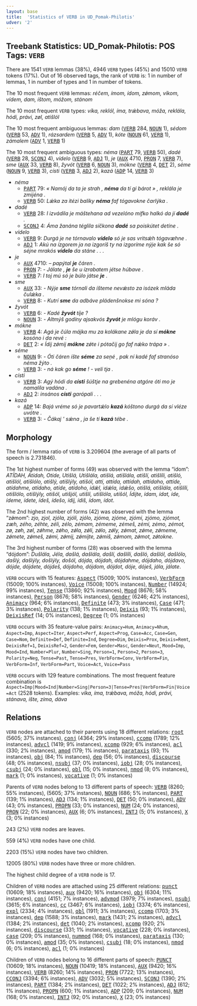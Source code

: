 ```yaml
---
layout: base
title:  'Statistics of VERB in UD_Pomak-Philotis'
udver: '2'
---
```


## Treebank Statistics: UD_Pomak-Philotis: POS Tags: `VERB`

There are 1541 `VERB` lemmas (38%), 4946 `VERB` types (45%) and 15010 `VERB` tokens (17%).
Out of 16 observed tags, the rank of `VERB` is: 1 in number of lemmas, 1 in number of types and 1 in number of tokens.

The 10 most frequent `VERB` lemmas: <em>réčem, ímom, ídom, zǿmom, víkom, vídem, dam, íštom, móžom, stánom</em>

The 10 most frequent `VERB` types:  <em>víka, reklól, íma, trǽbava, móža, reklála, hódi, právi, zøl, atišlól</em>

The 10 most frequent ambiguous lemmas: <em>dam</em> (<tt><a href="qpm_philotis-pos-VERB.html">VERB</a></tt> 284, <tt><a href="qpm_philotis-pos-NOUN.html">NOUN</a></tt> 1), <em>sédom</em> (<tt><a href="qpm_philotis-pos-VERB.html">VERB</a></tt> 53, <tt><a href="qpm_philotis-pos-ADV.html">ADV</a></tt> 1), <em>rázsardem</em> (<tt><a href="qpm_philotis-pos-VERB.html">VERB</a></tt> 5, <tt><a href="qpm_philotis-pos-ADV.html">ADV</a></tt> 1), <em>kóte</em> (<tt><a href="qpm_philotis-pos-NOUN.html">NOUN</a></tt> 61, <tt><a href="qpm_philotis-pos-VERB.html">VERB</a></tt> 1), <em>zámalem</em> (<tt><a href="qpm_philotis-pos-ADV.html">ADV</a></tt> 1, <tt><a href="qpm_philotis-pos-VERB.html">VERB</a></tt> 1)

The 10 most frequent ambiguous types:  <em>néma</em> (<tt><a href="qpm_philotis-pos-PART.html">PART</a></tt> 79, <tt><a href="qpm_philotis-pos-VERB.html">VERB</a></tt> 50), <em>dadé</em> (<tt><a href="qpm_philotis-pos-VERB.html">VERB</a></tt> 28, <tt><a href="qpm_philotis-pos-SCONJ.html">SCONJ</a></tt> 4), <em>vídelo</em> (<tt><a href="qpm_philotis-pos-VERB.html">VERB</a></tt> 9, <tt><a href="qpm_philotis-pos-ADJ.html">ADJ</a></tt> 1), <em>je</em> (<tt><a href="qpm_philotis-pos-AUX.html">AUX</a></tt> 4710, <tt><a href="qpm_philotis-pos-PRON.html">PRON</a></tt> 7, <tt><a href="qpm_philotis-pos-VERB.html">VERB</a></tt> 7), <em>sme</em> (<tt><a href="qpm_philotis-pos-AUX.html">AUX</a></tt> 33, <tt><a href="qpm_philotis-pos-VERB.html">VERB</a></tt> 8), <em>žyvót</em> (<tt><a href="qpm_philotis-pos-VERB.html">VERB</a></tt> 6, <tt><a href="qpm_philotis-pos-NOUN.html">NOUN</a></tt> 3), <em>mókne</em> (<tt><a href="qpm_philotis-pos-VERB.html">VERB</a></tt> 4, <tt><a href="qpm_philotis-pos-DET.html">DET</a></tt> 2), <em>séme</em> (<tt><a href="qpm_philotis-pos-NOUN.html">NOUN</a></tt> 9, <tt><a href="qpm_philotis-pos-VERB.html">VERB</a></tt> 3), <em>císti</em> (<tt><a href="qpm_philotis-pos-VERB.html">VERB</a></tt> 3, <tt><a href="qpm_philotis-pos-ADJ.html">ADJ</a></tt> 2), <em>kazá</em> (<tt><a href="qpm_philotis-pos-ADP.html">ADP</a></tt> 14, <tt><a href="qpm_philotis-pos-VERB.html">VERB</a></tt> 3)


* <em>néma</em>
  * <tt><a href="qpm_philotis-pos-PART.html">PART</a></tt> 79: <em>« Namój da ta je strah , <b>néma</b> da tí gi bárot » , reklála je zmijéna .</em>
  * <tt><a href="qpm_philotis-pos-VERB.html">VERB</a></tt> 50: <em>Lǽka za itézi balíky <b>néma</b> faf tógavokne čarlýka .</em>
* <em>dadé</em>
  * <tt><a href="qpm_philotis-pos-VERB.html">VERB</a></tt> 28: <em>I izvádila je máštehana ad vezelóno mífko halkó da jí <b>dadé</b> .</em>
  * <tt><a href="qpm_philotis-pos-SCONJ.html">SCONJ</a></tt> 4: <em>Áma žanána téglila síčkona <b>dadé</b> sa poiskútet detíne .</em>
* <em>vídelo</em>
  * <tt><a href="qpm_philotis-pos-VERB.html">VERB</a></tt> 9: <em>Durgá je ne tórnavalo <b>vídelo</b> só je sas vritsǽh tógavæhne .</em>
  * <tt><a href="qpm_philotis-pos-ADJ.html">ADJ</a></tt> 1: <em>Akú na ízgorem ja na izgoríš ty na izgoríme nýje kak še só séjne mrakós <b>vídelo</b> da stáne . . .</em>
* <em>je</em>
  * <tt><a href="qpm_philotis-pos-AUX.html">AUX</a></tt> 4710: <em>– papýtal <b>je</b> čáren .</em>
  * <tt><a href="qpm_philotis-pos-PRON.html">PRON</a></tt> 7: <em>- Jálate , <b>je</b> še u ízrabatem jétse húbave .</em>
  * <tt><a href="qpm_philotis-pos-VERB.html">VERB</a></tt> 7: <em>I toj mú só je búlo játse <b>je</b> .</em>
* <em>sme</em>
  * <tt><a href="qpm_philotis-pos-AUX.html">AUX</a></tt> 33: <em>- Nýje <b>sme</b> tórnali da íšteme nevǽsto za isózek mláda čulǽka .</em>
  * <tt><a href="qpm_philotis-pos-VERB.html">VERB</a></tt> 8: <em>- Kutrí <b>sme</b> da adbáve pládenšnokse mi sóna ?</em>
* <em>žyvót</em>
  * <tt><a href="qpm_philotis-pos-VERB.html">VERB</a></tt> 6: <em>- Kadé <b>žyvót</b> tíje ?</em>
  * <tt><a href="qpm_philotis-pos-NOUN.html">NOUN</a></tt> 3: <em>- Altmýš godíny ajsakvós <b>žyvót</b> je mlógu koráv .</em>
* <em>mókne</em>
  * <tt><a href="qpm_philotis-pos-VERB.html">VERB</a></tt> 4: <em>Agá je čúla májka mu za kolákane zǿla je da sí <b>mókne</b> kosóno i da revé :</em>
  * <tt><a href="qpm_philotis-pos-DET.html">DET</a></tt> 2: <em>« Ídij zǿmij <b>mókne</b> zǿte i pótačij go faf nǽko trápa » .</em>
* <em>séme</em>
  * <tt><a href="qpm_philotis-pos-NOUN.html">NOUN</a></tt> 9: <em>- Óti čáren íšte <b>séme</b> za seņé , pak ní kadé faf stranóso néma žýto .</em>
  * <tt><a href="qpm_philotis-pos-VERB.html">VERB</a></tt> 3: <em>- ná kak go <b>séme</b> ! - velí tja .</em>
* <em>císti</em>
  * <tt><a href="qpm_philotis-pos-VERB.html">VERB</a></tt> 3: <em>Agý hódi da <b>císti</b> šúštje na grebenéna atgóre óti mo je namalíla vadána .</em>
  * <tt><a href="qpm_philotis-pos-ADJ.html">ADJ</a></tt> 2: <em>insános <b>císti</b> garópali . . .</em>
* <em>kazá</em>
  * <tt><a href="qpm_philotis-pos-ADP.html">ADP</a></tt> 14: <em>Bajá vréme só je pavartǽlo <b>kazá</b> kóštono durgá da sí vléze uvótre .</em>
  * <tt><a href="qpm_philotis-pos-VERB.html">VERB</a></tt> 3: <em>- Čákaj ' sǽna , ja še tí <b>kazá</b> tébe .</em>

## Morphology

The form / lemma ratio of `VERB` is 3.209604 (the average of all parts of speech is 2.731846).

The 1st highest number of forms (49) was observed with the lemma “ídom”: <em>ATÍDAH, Atídah, Otíde, Utišlá, Utišlála, atišlá, atišlála, atišlí, atišlíli, atišló, atišlól, atišlólo, atišlý, atišlýly, atišól, attí, attída, attídah, attídaho, attíde, atídahme, atídaho, atíde, atídoho, idǽl, idǽla, idǽšo, otišlá, otišlála, otišlíli, otišlólo, otišlýly, otišól, utišjól, utišlí, utišlóla, utišól, Ídijte, ídam, ídat, íde, ídeme, ídete, ídeš, ídešo, ídij, ídiš, ídom, ídot</em>.

The 2nd highest number of forms (42) was observed with the lemma “zǿmom”: <em>zjo, zjol, zjóla, zjóli, zjólo, zjóma, zjóme, zjómi, zjómo, zjómot, zæh, zého, zéhte, zéli, zélo, zémam, zémeme, zémeš, zémi, zémo, zémot, zø, zøh, zøl, zǿhme, zǿho, zǿla, zǿli, zǿlo, zǿly, zǿmat, zǿme, zǿmeme, zǿmete, zǿmeš, zǿmi, zǿmij, zǿmijte, zǿmiš, zǿmom, zǿmot, zǿtokne</em>.

The 3rd highest number of forms (28) was observed with the lemma “dójdom”: <em>Dušlála, Jéla, dašlá, dašlála, dašlí, dašlíli, dašló, dašlól, dašlólo, dašlý, dašlýly, došlýly, došól, dójda, dójdah, dójdahme, dójdaho, dójdavo, dójde, dójdete, dójdeš, dójdoho, dójdom, dójdot, dóje, dóješ, jála, jálate</em>.

`VERB` occurs with 15 features: <tt><a href="qpm_philotis-feat-Aspect.html">Aspect</a></tt> (15009; 100% instances), <tt><a href="qpm_philotis-feat-VerbForm.html">VerbForm</a></tt> (15009; 100% instances), <tt><a href="qpm_philotis-feat-Voice.html">Voice</a></tt> (15008; 100% instances), <tt><a href="qpm_philotis-feat-Number.html">Number</a></tt> (14924; 99% instances), <tt><a href="qpm_philotis-feat-Tense.html">Tense</a></tt> (13860; 92% instances), <tt><a href="qpm_philotis-feat-Mood.html">Mood</a></tt> (8676; 58% instances), <tt><a href="qpm_philotis-feat-Person.html">Person</a></tt> (8676; 58% instances), <tt><a href="qpm_philotis-feat-Gender.html">Gender</a></tt> (6246; 42% instances), <tt><a href="qpm_philotis-feat-Animacy.html">Animacy</a></tt> (964; 6% instances), <tt><a href="qpm_philotis-feat-Definite.html">Definite</a></tt> (473; 3% instances), <tt><a href="qpm_philotis-feat-Case.html">Case</a></tt> (471; 3% instances), <tt><a href="qpm_philotis-feat-Polarity.html">Polarity</a></tt> (138; 1% instances), <tt><a href="qpm_philotis-feat-Deixis.html">Deixis</a></tt> (93; 1% instances), <tt><a href="qpm_philotis-feat-DeixisRef.html">DeixisRef</a></tt> (14; 0% instances), <tt><a href="qpm_philotis-feat-Degree.html">Degree</a></tt> (1; 0% instances)

`VERB` occurs with 35 feature-value pairs: `Animacy=Hum`, `Animacy=Nhum`, `Aspect=Imp`, `Aspect=Iter`, `Aspect=Perf`, `Aspect=Prog`, `Case=Acc`, `Case=Gen`, `Case=Nom`, `Definite=Def`, `Definite=Ind`, `Degree=Dim`, `Deixis=Prox`, `Deixis=Remt`, `DeixisRef=1`, `DeixisRef=2`, `Gender=Fem`, `Gender=Masc`, `Gender=Neut`, `Mood=Imp`, `Mood=Ind`, `Number=Plur`, `Number=Sing`, `Person=1`, `Person=2`, `Person=3`, `Polarity=Neg`, `Tense=Past`, `Tense=Pres`, `VerbForm=Conv`, `VerbForm=Fin`, `VerbForm=Inf`, `VerbForm=Part`, `Voice=Act`, `Voice=Pass`

`VERB` occurs with 129 feature combinations.
The most frequent feature combination is `Aspect=Imp|Mood=Ind|Number=Sing|Person=3|Tense=Pres|VerbForm=Fin|Voice=Act` (2528 tokens).
Examples: <em>víka, íma, trǽbava, móža, hódi, právi, stánava, íšte, zíma, dáva</em>


## Relations

`VERB` nodes are attached to their parents using 18 different relations: <tt><a href="qpm_philotis-dep-root.html">root</a></tt> (5605; 37% instances), <tt><a href="qpm_philotis-dep-conj.html">conj</a></tt> (4364; 29% instances), <tt><a href="qpm_philotis-dep-ccomp.html">ccomp</a></tt> (1789; 12% instances), <tt><a href="qpm_philotis-dep-advcl.html">advcl</a></tt> (1419; 9% instances), <tt><a href="qpm_philotis-dep-xcomp.html">xcomp</a></tt> (929; 6% instances), <tt><a href="qpm_philotis-dep-acl.html">acl</a></tt> (330; 2% instances), <tt><a href="qpm_philotis-dep-amod.html">amod</a></tt> (179; 1% instances), <tt><a href="qpm_philotis-dep-parataxis.html">parataxis</a></tt> (93; 1% instances), <tt><a href="qpm_philotis-dep-obj.html">obj</a></tt> (84; 1% instances), <tt><a href="qpm_philotis-dep-dep.html">dep</a></tt> (56; 0% instances), <tt><a href="qpm_philotis-dep-discourse.html">discourse</a></tt> (48; 0% instances), <tt><a href="qpm_philotis-dep-nsubj.html">nsubj</a></tt> (37; 0% instances), <tt><a href="qpm_philotis-dep-iobj.html">iobj</a></tt> (28; 0% instances), <tt><a href="qpm_philotis-dep-csubj.html">csubj</a></tt> (24; 0% instances), <tt><a href="qpm_philotis-dep-obl.html">obl</a></tt> (15; 0% instances), <tt><a href="qpm_philotis-dep-nmod.html">nmod</a></tt> (8; 0% instances), <tt><a href="qpm_philotis-dep-mark.html">mark</a></tt> (1; 0% instances), <tt><a href="qpm_philotis-dep-vocative.html">vocative</a></tt> (1; 0% instances)

Parents of `VERB` nodes belong to 13 different parts of speech: <tt><a href="qpm_philotis-pos-VERB.html">VERB</a></tt> (8260; 55% instances),  (5605; 37% instances), <tt><a href="qpm_philotis-pos-NOUN.html">NOUN</a></tt> (686; 5% instances), <tt><a href="qpm_philotis-pos-PART.html">PART</a></tt> (139; 1% instances), <tt><a href="qpm_philotis-pos-ADJ.html">ADJ</a></tt> (134; 1% instances), <tt><a href="qpm_philotis-pos-DET.html">DET</a></tt> (50; 0% instances), <tt><a href="qpm_philotis-pos-ADV.html">ADV</a></tt> (43; 0% instances), <tt><a href="qpm_philotis-pos-PROPN.html">PROPN</a></tt> (33; 0% instances), <tt><a href="qpm_philotis-pos-NUM.html">NUM</a></tt> (24; 0% instances), <tt><a href="qpm_philotis-pos-PRON.html">PRON</a></tt> (22; 0% instances), <tt><a href="qpm_philotis-pos-AUX.html">AUX</a></tt> (6; 0% instances), <tt><a href="qpm_philotis-pos-INTJ.html">INTJ</a></tt> (5; 0% instances), <tt><a href="qpm_philotis-pos-X.html">X</a></tt> (3; 0% instances)

243 (2%) `VERB` nodes are leaves.

559 (4%) `VERB` nodes have one child.

2203 (15%) `VERB` nodes have two children.

12005 (80%) `VERB` nodes have three or more children.

The highest child degree of a `VERB` node is 17.

Children of `VERB` nodes are attached using 25 different relations: <tt><a href="qpm_philotis-dep-punct.html">punct</a></tt> (10609; 18% instances), <tt><a href="qpm_philotis-dep-aux.html">aux</a></tt> (9420; 16% instances), <tt><a href="qpm_philotis-dep-obj.html">obj</a></tt> (6304; 11% instances), <tt><a href="qpm_philotis-dep-conj.html">conj</a></tt> (4151; 7% instances), <tt><a href="qpm_philotis-dep-advmod.html">advmod</a></tt> (3979; 7% instances), <tt><a href="qpm_philotis-dep-nsubj.html">nsubj</a></tt> (3615; 6% instances), <tt><a href="qpm_philotis-dep-cc.html">cc</a></tt> (3467; 6% instances), <tt><a href="qpm_philotis-dep-iobj.html">iobj</a></tt> (3374; 6% instances), <tt><a href="qpm_philotis-dep-expl.html">expl</a></tt> (2334; 4% instances), <tt><a href="qpm_philotis-dep-obl.html">obl</a></tt> (1911; 3% instances), <tt><a href="qpm_philotis-dep-ccomp.html">ccomp</a></tt> (1703; 3% instances), <tt><a href="qpm_philotis-dep-dep.html">dep</a></tt> (1588; 3% instances), <tt><a href="qpm_philotis-dep-mark.html">mark</a></tt> (1431; 2% instances), <tt><a href="qpm_philotis-dep-advcl.html">advcl</a></tt> (1384; 2% instances), <tt><a href="qpm_philotis-dep-det.html">det</a></tt> (1040; 2% instances), <tt><a href="qpm_philotis-dep-xcomp.html">xcomp</a></tt> (920; 2% instances), <tt><a href="qpm_philotis-dep-discourse.html">discourse</a></tt> (331; 1% instances), <tt><a href="qpm_philotis-dep-vocative.html">vocative</a></tt> (228; 0% instances), <tt><a href="qpm_philotis-dep-case.html">case</a></tt> (209; 0% instances), <tt><a href="qpm_philotis-dep-nummod.html">nummod</a></tt> (168; 0% instances), <tt><a href="qpm_philotis-dep-parataxis.html">parataxis</a></tt> (130; 0% instances), <tt><a href="qpm_philotis-dep-amod.html">amod</a></tt> (35; 0% instances), <tt><a href="qpm_philotis-dep-csubj.html">csubj</a></tt> (18; 0% instances), <tt><a href="qpm_philotis-dep-nmod.html">nmod</a></tt> (6; 0% instances), <tt><a href="qpm_philotis-dep-acl.html">acl</a></tt> (1; 0% instances)

Children of `VERB` nodes belong to 16 different parts of speech: <tt><a href="qpm_philotis-pos-PUNCT.html">PUNCT</a></tt> (10609; 18% instances), <tt><a href="qpm_philotis-pos-NOUN.html">NOUN</a></tt> (10419; 18% instances), <tt><a href="qpm_philotis-pos-AUX.html">AUX</a></tt> (9420; 16% instances), <tt><a href="qpm_philotis-pos-VERB.html">VERB</a></tt> (8260; 14% instances), <tt><a href="qpm_philotis-pos-PRON.html">PRON</a></tt> (7722; 13% instances), <tt><a href="qpm_philotis-pos-CCONJ.html">CCONJ</a></tt> (3394; 6% instances), <tt><a href="qpm_philotis-pos-ADV.html">ADV</a></tt> (3032; 5% instances), <tt><a href="qpm_philotis-pos-SCONJ.html">SCONJ</a></tt> (1390; 2% instances), <tt><a href="qpm_philotis-pos-PART.html">PART</a></tt> (1384; 2% instances), <tt><a href="qpm_philotis-pos-DET.html">DET</a></tt> (1022; 2% instances), <tt><a href="qpm_philotis-pos-ADJ.html">ADJ</a></tt> (612; 1% instances), <tt><a href="qpm_philotis-pos-PROPN.html">PROPN</a></tt> (600; 1% instances), <tt><a href="qpm_philotis-pos-ADP.html">ADP</a></tt> (209; 0% instances), <tt><a href="qpm_philotis-pos-NUM.html">NUM</a></tt> (168; 0% instances), <tt><a href="qpm_philotis-pos-INTJ.html">INTJ</a></tt> (92; 0% instances), <tt><a href="qpm_philotis-pos-X.html">X</a></tt> (23; 0% instances)

